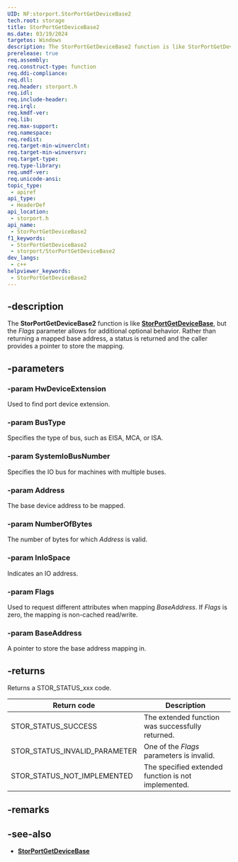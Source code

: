 ```yaml
---
UID: NF:storport.StorPortGetDeviceBase2
tech.root: storage
title: StorPortGetDeviceBase2
ms.date: 03/19/2024
targetos: Windows
description: The StorPortGetDeviceBase2 function is like StorPortGetDeviceBase, but the Flags parameter allows for additional optional behavior.
prerelease: true
req.assembly: 
req.construct-type: function
req.ddi-compliance: 
req.dll: 
req.header: storport.h
req.idl: 
req.include-header: 
req.irql: 
req.kmdf-ver: 
req.lib: 
req.max-support: 
req.namespace: 
req.redist: 
req.target-min-winverclnt: 
req.target-min-winversvr: 
req.target-type: 
req.type-library: 
req.umdf-ver: 
req.unicode-ansi: 
topic_type:
 - apiref
api_type:
 - HeaderDef
api_location:
 - storport.h
api_name:
 - StorPortGetDeviceBase2
f1_keywords:
 - StorPortGetDeviceBase2
 - storport/StorPortGetDeviceBase2
dev_langs:
 - c++
helpviewer_keywords:
 - StorPortGetDeviceBase2
---
```


## -description

The **StorPortGetDeviceBase2** function is like **[StorPortGetDeviceBase](nf-storport-storportgetdevicebase.md)**, but the *Flags* parameter allows for additional optional behavior. Rather than returning a mapped base address, a status is returned and the caller provides a pointer to store the mapping.

## -parameters

### -param HwDeviceExtension

Used to find port device extension.

### -param BusType

Specifies the type of bus, such as EISA, MCA, or ISA.

### -param SystemIoBusNumber

Specifies the IO bus for machines with multiple buses.

### -param Address

The base device address to be mapped.

### -param NumberOfBytes

The number of bytes for which *Address* is valid.

### -param InIoSpace

Indicates an IO address.

### -param Flags

Used to request different attributes when mapping *BaseAddress*. If *Flags* is zero, the mapping is non-cached read/write.

### -param BaseAddress

A pointer to store the base address mapping in.

## -returns

Returns a STOR_STATUS_xxx code.

| Return code | Description |
|--|--|
| STOR_STATUS_SUCCESS | The extended function was successfully returned. |
| STOR_STATUS_INVALID_PARAMETER | One of the *Flags* parameters is invalid. |
| STOR_STATUS_NOT_IMPLEMENTED | The specified extended function is not implemented. |

## -remarks

## -see-also

- **[StorPortGetDeviceBase](nf-storport-storportgetdevicebase.md)**
